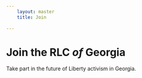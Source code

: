```yaml
---
    layout: master
    title: Join
    
---
```


Join the RLC _of_ Georgia
=========================

Take part in the future of Liberty activism in Georgia.
